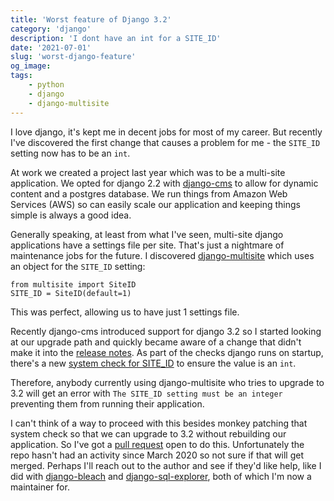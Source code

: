 ```yaml
---
title: 'Worst feature of Django 3.2'
category: 'django'
description: 'I dont have an int for a SITE_ID'
date: '2021-07-01'
slug: 'worst-django-feature'
og_image: 
tags:
    - python
    - django
    - django-multisite
---
```


I love django, it's kept me in decent jobs for most of my career. But recently I've discovered the first change that causes a problem for me - the `SITE_ID` setting now has to be an `int`.

At work we created a project last year which was to be a multi-site application. We opted for django 2.2 with [django-cms](https://www.django-cms.org) to allow for dynamic content and a postgres database. We run things from Amazon Web Services (AWS) so can easily scale our application and keeping things simple is always a good idea.

Generally speaking, at least from what I've seen, multi-site django applications have a settings file per site. That's just a nightmare of maintenance jobs for the future. I discovered [django-multisite](https://github.com/ecometrica/django-multisite) which uses an object for the `SITE_ID` setting:

    from multisite import SiteID
    SITE_ID = SiteID(default=1)

This was perfect, allowing us to have just 1 settings file.

Recently django-cms introduced support for django 3.2 so I started looking at our upgrade path and quickly became aware of a change that didn't make it into the [release notes](https://docs.djangoproject.com/en/3.2/releases/3.2/). As part of the checks django runs on startup, there's a new [system check for SITE_ID](https://code.djangoproject.com/ticket/31802) to ensure the value is an `int`.

Therefore, anybody currently using django-multisite who tries to upgrade to 3.2 will get an error with `The SITE_ID setting must be an integer` preventing them from running their application.

I can't think of a way to proceed with this besides monkey patching that system check so that we can upgrade to 3.2 without rebuilding our application. So I've got a [pull request](https://github.com/shestera/django-multisite/pull/7) open to do this. Unfortunately the repo hasn't had an activity since March 2020 so not sure if that will get merged. Perhaps I'll reach out to the author and see if they'd like help, like I did with [django-bleach](https://www.github.com/marksweb/django-bleach) and [django-sql-explorer](https://github.com/marksweb/django-sql-explorer), both of which I'm now a maintainer for.

